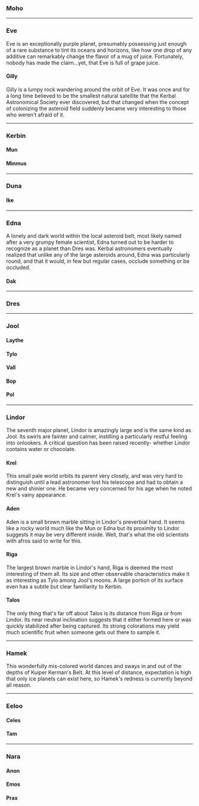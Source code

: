 ### Moho
----
### Eve
Eve is an exceptionally purple planet, presumably possessing just enough of a rare substance to tint its oceans and horizons, like how one drop of any additive can remarkably change the flavor of a mug of juice. Fortunately, nobody has made the claim...yet, that Eve is full of grape juice.
#### Gilly
Gilly is a lumpy rock wandering around the orbit of Eve. It was once and for a long time believed to be the smallest natural satellite that the Kerbal Astronomical Society ever discovered, but that changed when the concept of colonizing the asteroid field suddenly became very interesting to those who weren't afraid of it.

----
### Kerbin
#### Mun
#### Minmus

----
### Duna
#### Ike

----
### Edna
A lonely and dark world within the local asteroid belt, most likely named after a very grumpy female scientist, Edna turned out to be harder to recognize as a planet than Dres was. Kerbal astronomers eventually realized that unlike any of the large asteroids around, Edna was particularly round, and that it would, in few but regular cases, occlude something or be occluded.

#### Dak
----
### Dres
----
### Jool
#### Laythe
#### Tylo
#### Vall
#### Bop
#### Pol

----
### Lindor
The seventh major planet, Lindor is amazingly large and is the same kind as Jool. Its swirls are fainter and calmer, instilling a particularly restful feeling into onlookers. A critical question has been raised recently- whether Lindor contains water or chocolate.
#### Krel
This small pale world orbits its parent very closely, and was very hard to distinguish until a lead astronomer lost his telescope and had to obtain a new and shinier one. He became very concerned for his age when he noted Krel's vainy appearance.
#### Aden
Aden is a small brown marble sitting in Lindor's preverbial hand. It seems like a rocky world much like the Mun or Edna but its proximity to Lindor suggests it may be very different inside. Well, that's what the old scientists with afros said to write for this.
#### Riga
The largest brown marble in Lindor's hand, Riga is deemed the most interesting of them all. Its size and other observable characteristics make it as interesting as Tylo among Jool's moons. A large portion of its surface even has a subtle but clear familiarity to Kerbin.
#### Talos
The only thing that's far off about Talos is its distance from Riga or from Lindor. Its near neutral inclination suggests that it either formed here or was quickly stabilized after being captured. Its strong colorations may yield much scientific fruit when someone gets out there to sample it.

----
### Hamek
This wonderfully mis-colored world dances and sways in and out of the depths of Kuiper Kerman's Belt. At this level of distance, expectation is high that only ice planets can exist here, so Hamek's redness is currently beyond all reason.

----
### Eeloo
#### Celes
#### Tam

----
### Nara
#### Anon
#### Emos
#### Prax
